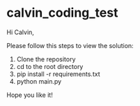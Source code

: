 # calvin_coding_test
 
Hi Calvin,

Please follow this steps to view the solution:

1. Clone the repository
2. cd to the root directory
3. pip install -r requirements.txt
4. python main.py


Hope you like it!

